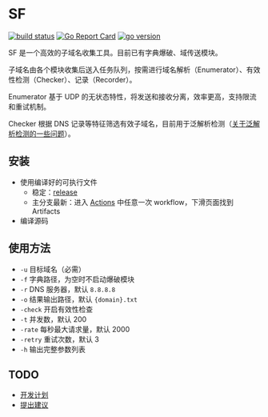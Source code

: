 # SF

[![build status](https://img.shields.io/github/workflow/status/0x2E/sf/build)](https://github.com/0x2E/sf/actions/new)
[![Go Report Card](https://goreportcard.com/badge/github.com/0x2E/sf)](https://goreportcard.com/report/github.com/0x2E/sf)
[![go version](https://img.shields.io/github/go-mod/go-version/0x2E/sf)](https://github.com/0x2E/sf/blob/main/go.mod)

SF 是一个高效的子域名收集工具。目前已有字典爆破、域传送模块。

子域名由各个模块收集后送入任务队列，按需进行域名解析（Enumerator）、有效性检测（Checker）、记录（Recorder）。

Enumerator 基于 UDP 的无状态特性，将发送和接收分离，效率更高，支持限流和重试机制。

Checker 根据 DNS 记录等特征筛选有效子域名，目前用于泛解析检测（[关于泛解析检测的一些问题](https://github.com/0x2E/sf/issues/12)）。


## 安装

- 使用编译好的可执行文件
  - 稳定：[release](https://github.com/0x2E/sf/releases)
  - 主分支最新：进入 [Actions](https://github.com/0x2E/sf/actions) 中任意一次 workflow，下滑页面找到 Artifacts
- 编译源码

## 使用方法

- `-u` 目标域名（必需）
- `-f` 字典路径，为空时不启动爆破模块
- `-r` DNS 服务器，默认 `8.8.8.8`
- `-o` 结果输出路径，默认 `{domain}.txt`
- `-check` 开启有效性检查
- `-t` 并发数，默认 200
- `-rate` 每秒最大请求量，默认 2000
- `-retry` 重试次数，默认 3
- `-h` 输出完整参数列表

## TODO

- [开发计划](https://github.com/0x2E/sf/labels/todo)
- [提出建议](https://github.com/0x2E/sf/issues/new)
